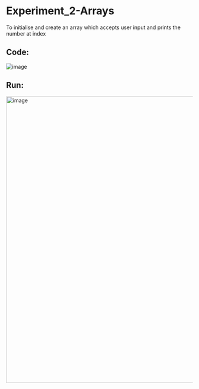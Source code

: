 # Experiment_2-Arrays
To initialise and create an array which accepts user input and prints the number at index
## Code:
![image](https://user-images.githubusercontent.com/26576979/227697300-9e64b993-a419-4ead-b3e4-b4cc94f38196.png)
## Run:
<img width="773" alt="image" src="https://user-images.githubusercontent.com/26576979/227697311-aaf242c8-bf93-430b-92a2-ae18be7b395c.png">
